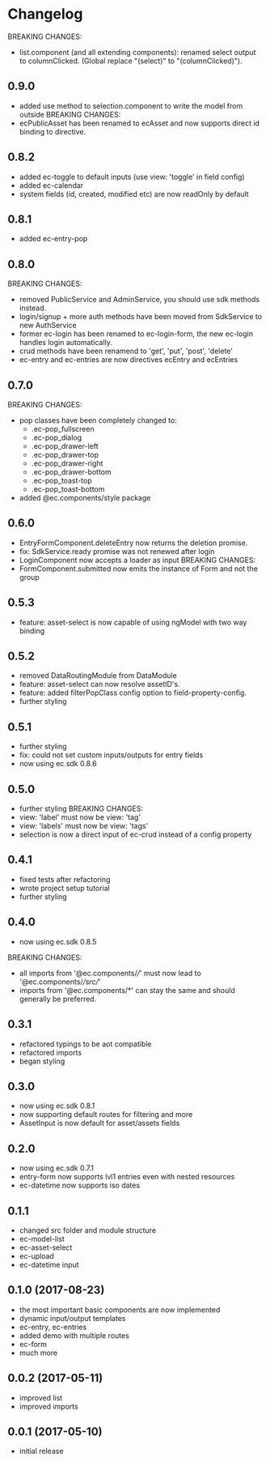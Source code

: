 # Changelog

<a name="1.0.0">

BREAKING CHANGES:
* list.component (and all extending components): renamed select output to columnClicked. (Global replace "(select)" to "(columnClicked)").


<a name="0.9.0"></a>
## 0.9.0
- added use method to selection.component to write the model from outside
BREAKING CHANGES:
- ecPublicAsset has been renamed to ecAsset and now supports direct id binding to directive.

<a name="0.8.2"></a>
## 0.8.2
- added ec-toggle to default inputs (use view: 'toggle' in field config)
- added ec-calendar
- system fields (id, created, modified etc) are now readOnly by default

<a name="0.8.1"></a>
## 0.8.1
- added ec-entry-pop

<a name="0.8.0"></a>
## 0.8.0
BREAKING CHANGES:
- removed PublicService and AdminService, you should use sdk methods instead.
- login/signup + more auth methods have been moved from SdkService to new AuthService
- former ec-login has been renamed to ec-login-form, the new ec-login handles login automatically.
- crud methods have been renamend to 'get', 'put', 'post', 'delete'
- ec-entry and ec-entries are now directives ecEntry and ecEntries

<a name="0.7.0"></a>
## 0.7.0
BREAKING CHANGES:
- pop classes have been completely changed to:
    - .ec-pop_fullscreen
    - .ec-pop_dialog
    - .ec-pop_drawer-left
    - .ec-pop_drawer-top
    - .ec-pop_drawer-right
    - .ec-pop_drawer-bottom
    - .ec-pop_toast-top
    - .ec-pop_toast-bottom
- added @ec.components/style package

<a name="0.6.0"></a>
## 0.6.0
- EntryFormComponent.deleteEntry now returns the deletion promise.
- fix: SdkService.ready promise was not renewed after login
- LoginComponent now accepts a loader as input
BREAKING CHANGES:
- FormComponent.submitted now emits the instance of Form and not the group

<a name="0.5.3"></a>
## 0.5.3
* feature: asset-select is now capable of using ngModel with two way binding

<a name="0.5.2"></a>
## 0.5.2
* removed DataRoutingModule from DataModule
* feature: asset-select can now resolve assetID's.
* feature: added filterPopClass config option to field-property-config.
* further styling

<a name="0.5.1"></a>
## 0.5.1
* further styling
* fix: could not set custom inputs/outputs for entry fields
* now using ec.sdk 0.8.6

<a name="0.5.0"></a>
## 0.5.0
* further styling
BREAKING CHANGES:
* view: 'label' must now be view: 'tag'
* view: 'labels' must now be view: 'tags'
* selection is now a direct input of ec-crud instead of a config property

<a name="0.4.1"></a>
## 0.4.1
* fixed tests after refactoring
* wrote project setup tutorial
* further styling

<a name="0.4.0"></a>
## 0.4.0
* now using ec.sdk 0.8.5

BREAKING CHANGES:
* all imports from '@ec.components/*/*' must now lead to '@ec.components/*/src/*'
* imports from '@ec.components/*' can stay the same and should generally be preferred.

<a name="0.3.1"></a>
## 0.3.1
* refactored typings to be aot compatible
* refactored imports
* began styling

<a name="0.3.0"></a>
## 0.3.0
* now using ec.sdk 0.8.1
* now supporting default routes for filtering and more
* AssetInput is now default for asset/assets fields

<a name="0.2.0"></a>
## 0.2.0
* now using ec.sdk 0.7.1
* entry-form now supports lvl1 entries even with nested resources
* ec-datetime now supports iso dates

<a name="0.1.1"></a>
## 0.1.1

* changed src folder and module structure
* ec-model-list
* ec-asset-select
* ec-upload
* ec-datetime input

<a name="0.1.0"></a>
## 0.1.0 (2017-08-23)

* the most important basic components are now implemented
* dynamic input/output templates
* ec-entry, ec-entries
* added demo with multiple routes
* ec-form
* much more

<a name="0.0.2"></a>
## 0.0.2 (2017-05-11)

* improved list
* improved imports

<a name="0.0.1"></a>
## 0.0.1 (2017-05-10)

* initial release
